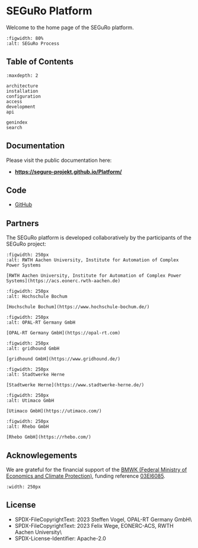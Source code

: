 # SEGuRo Platform

Welcome to the home page of the SEGuRo platform.

```{figure} _static/seguro_concept.png
:figwidth: 80%
:alt: SEGuRo Process
```

## Table of Contents

```{toctree}
:maxdepth: 2

architecture
installation
configuration
access
development
api

genindex
search
```

## Documentation

Please visit the public documentation here:

- **https://seguro-projekt.github.io/Platform/**

## Code

- [GitHub](https://github.com/SEGuRo-Projekt/Platform)

## Partners

The SEGuRo platform is developed collaboratively by the participants of the SEGuRo project:

```{figure} _static/logos/rwth.svg
:figwidth: 250px
:alt: RWTH Aachen University, Institute for Automation of Complex Power Systems

[RWTH Aachen University, Institute for Automation of Complex Power Systems](https://acs.eonerc.rwth-aachen.de)
```

```{figure} _static/logos/hsbo.jpg
:figwidth: 250px
:alt: Hochschule Bochum

[Hochschule Bochum](https://www.hochschule-bochum.de/)
```

```{figure} _static/logos/opal-rt.png
:figwidth: 250px
:alt: OPAL-RT Germany GmbH

[OPAL-RT Germany GmbH](https://opal-rt.com)
```

```{figure} _static/logos/gridhound.svg
:figwidth: 250px
:alt: gridhound GmbH

[gridhound GmbH](https://www.gridhound.de/)
```

```{figure} _static/logos/stwh.svg
:figwidth: 250px
:alt: Stadtwerke Herne

[Stadtwerke Herne](https://www.stadtwerke-herne.de/)
```

```{figure} _static/logos/utimaco.svg
:figwidth: 250px
:alt: Utimaco GmbH

[Utimaco GmbH](https://utimaco.com/)
```

```{figure} _static/logos/rhebo.png
:figwidth: 250px
:alt: Rhebo GmbH

[Rhebo GmbH](https://rhebo.com/)
```

## Acknowlegements

We are grateful for the financial support of the [BMWK (Federal Ministry of Economics and Climate Protection)](https://www.bmwk.de/), funding reference [03El6085](https://www.enargus.de/pub/bscw.cgi/?op=enargus.eps2&q=%2201249617/1%22).

```{image} _static/bmwk_funding.png
:width: 250px
```

## License

- SPDX-FileCopyrightText: 2023 Steffen Vogel, OPAL-RT Germany GmbH\
- SPDX-FileCopyrightText: 2023 Felix Wege, EONERC-ACS, RWTH Aachen  University\
- SPDX-License-Identifier: Apache-2.0
